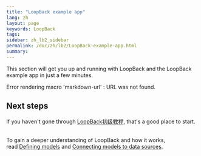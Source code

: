 ```yaml
---
title: "LoopBack example app"
lang: zh
layout: page
keywords: LoopBack
tags:
sidebar: zh_lb2_sidebar
permalink: /doc/zh/lb2/LoopBack-example-app.html
summary:
---
```


This section will get you up and running with LoopBack and the LoopBack example app in just a few minutes.

<div class="error">Error rendering macro 'markdown-url' : URL was not found.</div>

## Next steps

If you haven't gone through [LoopBack初级教程](/doc/{{page.lang}}/lb2/6095006.html), that's a good place to start.  

To gain a deeper understanding of LoopBack and how it works, read [Defining models](/doc/{{page.lang}}/lb2/Defining-models.html) and [Connecting models to data sources](/doc/{{page.lang}}/lb2/Connecting-models-to-data-sources.html).
